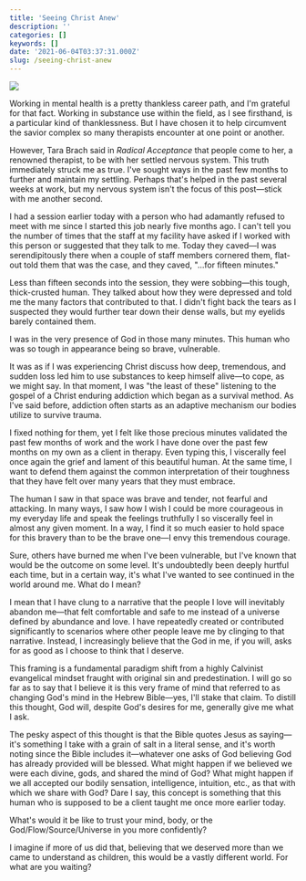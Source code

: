 ```yaml
---
title: 'Seeing Christ Anew'
description: ''
categories: []
keywords: []
date: '2021-06-04T03:37:31.000Z'
slug: /seeing-christ-anew
---
```


![](https://images.unsplash.com/photo-1490730141103-6cac27aaab94?crop=entropy&cs=tinysrgb&fit=max&fm=jpg&ixid=MnwxMTc3M3wwfDF8c2VhcmNofDZ8fFN1bnJpc2V8ZW58MHx8fHwxNjIyNzc3ODEw&ixlib=rb-1.2.1&q=90)

Working in mental health is a pretty thankless career path, and I'm grateful for that fact. Working in substance use within the field, as I see firsthand, is a particular kind of thanklessness. But I have chosen it to help circumvent the savior complex so many therapists encounter at one point or another.

However, Tara Brach said in *Radical Acceptance* that people come to her, a renowned therapist, to be with her settled nervous system. This truth immediately struck me as true. I've sought ways in the past few months to further and maintain my settling. Perhaps that's helped in the past several weeks at work, but my nervous system isn't the focus of this post—stick with me another second.

I had a session earlier today with a person who had adamantly refused to meet with me since I started this job nearly five months ago. I can't tell you the number of times that the staff at my facility have asked if I worked with this person or suggested that they talk to me. Today they caved—I was serendipitously there when a couple of staff members cornered them, flat-out told them that was the case, and they caved, "...for fifteen minutes."

Less than fifteen seconds into the session, they were sobbing—this tough, thick-crusted human. They talked about how they were depressed and told me the many factors that contributed to that. I didn't fight back the tears as I suspected they would further tear down their dense walls, but my eyelids barely contained them.

I was in the very presence of God in those many minutes. This human who was so tough in appearance being so brave, vulnerable.

It was as if I was experiencing Christ discuss how deep, tremendous, and sudden loss led him to use substances to keep himself alive—to cope, as we might say. In that moment, I was "the least of these" listening to the gospel of a Christ enduring addiction which began as a survival method. As I've said before, addiction often starts as an adaptive mechanism our bodies utilize to survive trauma.

I fixed nothing for them, yet I felt like those precious minutes validated the past few months of work and the work I have done over the past few months on my own as a client in therapy. Even typing this, I viscerally feel once again the grief and lament of this beautiful human. At the same time, I want to defend them against the common interpretation of their toughness that they have felt over many years that they must embrace.

The human I saw in that space was brave and tender, not fearful and attacking. In many ways, I saw how I wish I could be more courageous in my everyday life and speak the feelings truthfully I so viscerally feel in almost any given moment. In a way, I find it so much easier to hold space for this bravery than to be the brave one—I envy this tremendous courage.

Sure, others have burned me when I've been vulnerable, but I've known that would be the outcome on some level. It's undoubtedly been deeply hurtful each time, but in a certain way, it's what I've wanted to see continued in the world around me. What do I mean?

I mean that I have clung to a narrative that the people I love will inevitably abandon me—that felt comfortable and safe to me instead of a universe defined by abundance and love. I have repeatedly created or contributed significantly to scenarios where other people leave me by clinging to that narrative. Instead, I increasingly believe that the God in me, if you will, asks for as good as I choose to think that I deserve.

This framing is a fundamental paradigm shift from a highly Calvinist evangelical mindset fraught with original sin and predestination. I will go so far as to say that I believe it is this very frame of mind that referred to as changing God's mind in the Hebrew Bible—yes, I'll stake that claim. To distill this thought, God will, despite God's desires for me, generally give me what I ask.

The pesky aspect of this thought is that the Bible quotes Jesus as saying—it's something I take with a grain of salt in a literal sense, and it's worth noting since the Bible includes it—whatever one asks of God believing God has already provided will be blessed. What might happen if we believed we were each divine, gods, and shared the mind of God? What might happen if we all accepted our bodily sensation, intelligence, intuition, etc., as that with which we share with God? Dare I say, this concept is something that this human who is supposed to be a client taught me once more earlier today.

What's would it be like to trust your mind, body, or the God/Flow/Source/Universe in you more confidently?

I imagine if more of us did that, believing that we deserved more than we came to understand as children, this would be a vastly different world. For what are you waiting?